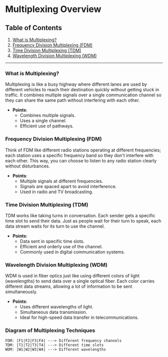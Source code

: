 
# Multiplexing Overview

## Table of Contents
1. [What is Multiplexing?](#what-is-multiplexing)
2. [Frequency Division Multiplexing (FDM)](#frequency-division-multiplexing-fdm)
3. [Time Division Multiplexing (TDM)](#time-division-multiplexing-tdm)
4. [Wavelength Division Multiplexing (WDM)](#wavelength-division-multiplexing-wdm)

---

### What is Multiplexing?
Multiplexing is like a busy highway where different lanes are used by different vehicles to reach their destination quickly without getting stuck in traffic. It combines multiple signals over a single communication channel so they can share the same path without interfering with each other.
- **Points**:
  - Combines multiple signals.
  - Uses a single channel.
  - Efficient use of pathways.

### Frequency Division Multiplexing (FDM)
Think of FDM like different radio stations operating at different frequencies; each station uses a specific frequency band so they don't interfere with each other. This way, you can choose to listen to any radio station clearly without disturbances.
- **Points**:
  - Multiple signals at different frequencies.
  - Signals are spaced apart to avoid interference.
  - Used in radio and TV broadcasting.

### Time Division Multiplexing (TDM)
TDM works like taking turns in conversation. Each sender gets a specific time slot to send their data. Just as people wait for their turn to speak, each data stream waits for its turn to use the channel.
- **Points**:
  - Data sent in specific time slots.
  - Efficient and orderly use of the channel.
  - Commonly used in digital communication systems.

### Wavelength Division Multiplexing (WDM)
WDM is used in fiber optics just like using different colors of light (wavelengths) to send data over a single optical fiber. Each color carries different data streams, allowing a lot of information to be sent simultaneously.
- **Points**:
  - Uses different wavelengths of light.
  - Simultaneous data transmission.
  - Ideal for high-speed data transfer in telecommunications.

### Diagram of Multiplexing Techniques

```
FDM: |F1|F2|F3|F4| ---> Different frequency channels
TDM: |T1|T2|T3|T4| ---> Different time slots
WDM: |W1|W2|W3|W4| ---> Different wavelengths
```
